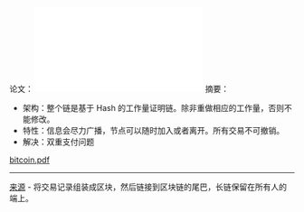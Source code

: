 论文：![bitcoin_zh_cn.pdf](files/bitcoin_zh_cn.pdf)
摘要：
* 架构：整个链是基于 Hash 的工作量证明链。除非重做相应的工作量，否则不能修改。
* 特性：信息会尽力广播，节点可以随时加入或者离开。所有交易不可撤销。
* 解决：双重支付问题

[bitcoin.pdf](https://bitcoin.org/bitcoin.pdf)




---
[来源](https://www.woshipm.com/it/5442018.html) - 将交易记录组装成区块，然后链接到区块链的尾巴，长链保留在所有人的端上。
